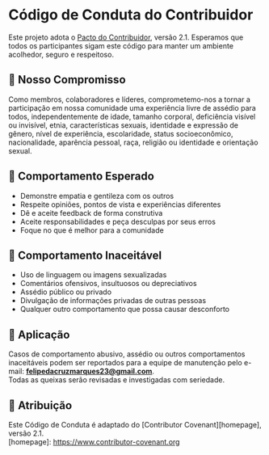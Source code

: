 # Código de Conduta do Contribuidor

Este projeto adota o [Pacto do Contribuidor](https://www.contributor-covenant.org/), versão 2.1. Esperamos que todos os participantes sigam este código para manter um ambiente acolhedor, seguro e respeitoso.

## 📜 Nosso Compromisso

Como membros, colaboradores e líderes, comprometemo-nos a tornar a participação em nossa comunidade uma experiência livre de assédio para todos, independentemente de idade, tamanho corporal, deficiência visível ou invisível, etnia, características sexuais, identidade e expressão de gênero, nível de experiência, escolaridade, status socioeconômico, nacionalidade, aparência pessoal, raça, religião ou identidade e orientação sexual.

## 💬 Comportamento Esperado

- Demonstre empatia e gentileza com os outros  
- Respeite opiniões, pontos de vista e experiências diferentes  
- Dê e aceite feedback de forma construtiva  
- Aceite responsabilidades e peça desculpas por seus erros  
- Foque no que é melhor para a comunidade  

## 🚫 Comportamento Inaceitável

- Uso de linguagem ou imagens sexualizadas  
- Comentários ofensivos, insultuosos ou depreciativos  
- Assédio público ou privado  
- Divulgação de informações privadas de outras pessoas  
- Qualquer outro comportamento que possa causar desconforto  

## 📢 Aplicação

Casos de comportamento abusivo, assédio ou outros comportamentos inaceitáveis podem ser reportados para a equipe de manutenção pelo e-mail: **felipedacruzmarques23@gmail.com**.  
Todas as queixas serão revisadas e investigadas com seriedade.

## 📃 Atribuição

Este Código de Conduta é adaptado do [Contributor Covenant][homepage], versão 2.1.  
[homepage]: https://www.contributor-covenant.org
